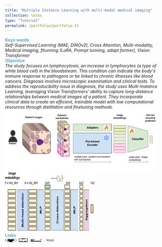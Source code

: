 ```yaml
---
title: "Multiple Instance Learning with multi-modal medical imaging"
collection: talks
type: "Tutorial"
permalink: /portfolio/portfolio-11
---
```


<span style="color:rgba(82,173,200,255)"> **Keys words** </span>\
*Self-Supervised Learning (MAE, DiNOv2), Cross Attention, Multi-modality, Medical imaging, fitunning (LoRA, Prompt tunning, adapt former), Vision Transformer* \
<span style="color:rgba(82,173,200,255)">**Objective**</span>\
*The study focuses on lymphocytosis, an increase in lymphocytes (a type of white blood cell) in the bloodstream. This condition can indicate the body's immune response to pathogens or be linked to chronic illnesses like blood cancers. Diagnosis involves microscopic examination and clinical tests. To address the reproducibility issue in diagnosis, the study uses Multi-Instance Learning, leveraging Vision Transformers' ability to capture long-distance relationships between medical images of a patient. They incorporate clinical data to create an efficient, trainable model with low computational resources through distillation and finetuning methods.*\
<img src="/images/dlmi/mil_im.png" alt="mil_im" width="600" height="200" /> <img src="/images/dlmi/mil_cross.png" alt="mil_im" width="300" height="200" /> \
<span style="color:rgba(82,173,200,255)"> **Links** </span> \
[<img src="/images/GitHub.png" alt="GitHub" width="37.5" height="12.5" />](https://github.com/b-ptiste/dlmi) [<img src="/images/report_icone.png" alt="Report" width="37.5" height="12.5" />](https://drive.google.com/file/d/1Ewp0DFXEhgEjMmSIXJdOwpG5lwtnP4aQ/view?usp=sharing) [<img src="/images/class_icone.png" alt="Report" width="37.5" height="12.5" />](https://www.master-mva.com/cours/deep-learning-for-medical-imaging/) [<img src="/images/w&b.png" alt="Report" width="37.5" height="12.5" />](https://wandb.ai/ii_timm/DLMI/reports/Some-insights-of-our-expriments--Vmlldzo3MzIwNTUz?accessToken=w0yt6pbclcmnhmd0x5b4rsou2dv720l14peuc6gjsuwgf7ai5m7389rnug5kj26v)
